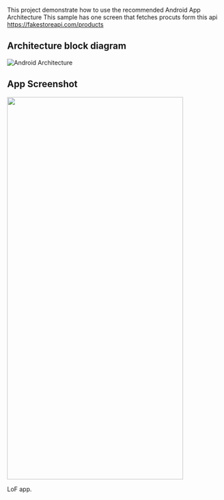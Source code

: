 This project demonstrate how to use the recommended Android App Architecture
This sample has one screen that fetches procuts form this api https://fakestoreapi.com/products

## Architecture block diagram
![Android Architecture](https://github.com/lofcoding/AndroidArchitectureSample/assets/109604722/ed29d956-1154-4518-9107-e4e1a34b4a35)

## App Screenshot
<img src="https://github.com/lofcoding/AndroidArchitectureSample/assets/109604722/78e919aa-a4d0-481b-a774-bb12a4ce1311" width="412" height="892"/>


LoF app.
